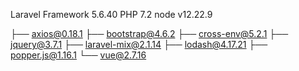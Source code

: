 Laravel Framework 5.6.40
PHP 7.2
node v12.22.9

├── axios@0.18.1
├── bootstrap@4.6.2
├── cross-env@5.2.1
├── jquery@3.7.1
├── laravel-mix@2.1.14
├── lodash@4.17.21
├── popper.js@1.16.1
└── vue@2.7.16
